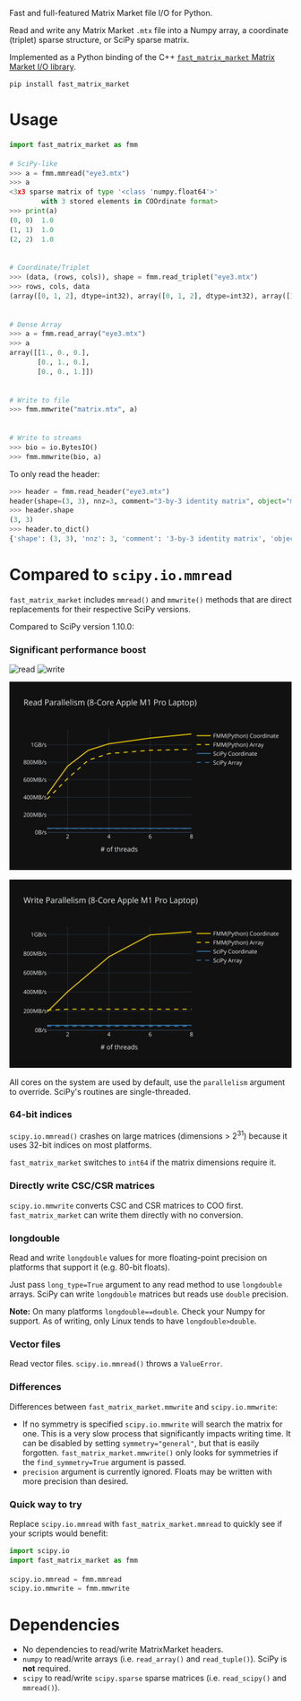 Fast and full-featured Matrix Market file I/O for Python.

Read and write any Matrix Market `.mtx` file into a Numpy array, a coordinate (triplet) sparse structure, or SciPy sparse matrix.

Implemented as a Python binding of the C++ [`fast_matrix_market` Matrix Market I/O library](https://github.com/alugowski/fast_matrix_market).

```shell
pip install fast_matrix_market
```

# Usage
```python
import fast_matrix_market as fmm

# SciPy-like
>>> a = fmm.mmread("eye3.mtx")
>>> a
<3x3 sparse matrix of type '<class 'numpy.float64'>'
        with 3 stored elements in COOrdinate format>
>>> print(a)
(0, 0)	1.0
(1, 1)	1.0
(2, 2)	1.0


# Coordinate/Triplet
>>> (data, (rows, cols)), shape = fmm.read_triplet("eye3.mtx")
>>> rows, cols, data
(array([0, 1, 2], dtype=int32), array([0, 1, 2], dtype=int32), array([1., 1., 1.]))


# Dense Array
>>> a = fmm.read_array("eye3.mtx")
>>> a
array([[1., 0., 0.],
       [0., 1., 0.],
       [0., 0., 1.]])


# Write to file
>>> fmm.mmwrite("matrix.mtx", a)


# Write to streams
>>> bio = io.BytesIO()
>>> fmm.mmwrite(bio, a)
```

To only read the header:
```python
>>> header = fmm.read_header("eye3.mtx")
header(shape=(3, 3), nnz=3, comment="3-by-3 identity matrix", object="matrix", format="coordinate", field="real", symmetry="general")
>>> header.shape
(3, 3)
>>> header.to_dict()
{'shape': (3, 3), 'nnz': 3, 'comment': '3-by-3 identity matrix', 'object': 'matrix', 'format': 'coordinate', 'field': 'real', 'symmetry': 'general'}
```


# Compared to `scipy.io.mmread`

`fast_matrix_market` includes `mmread()` and `mmwrite()` methods that are direct replacements for their respective SciPy versions.

Compared to SciPy version 1.10.0:

### Significant performance boost
![read](https://github.com/alugowski/fast_matrix_market/raw/main/benchmark_plots/parallel-scaling-python-read.svg)
![write](https://github.com/alugowski/fast_matrix_market/raw/main/benchmark_plots/parallel-scaling-python-write.svg)

![read](../benchmark_plots/parallel-scaling-python-read.svg)

![write](../benchmark_plots/parallel-scaling-python-write.svg)

All cores on the system are used by default, use the `parallelism` argument to override. SciPy's routines are single-threaded.

### 64-bit indices
`scipy.io.mmread()` crashes on large matrices (dimensions > 2<sup>31</sup>) because it uses 32-bit indices on most platforms.

`fast_matrix_market` switches to `int64` if the matrix dimensions require it.

### Directly write CSC/CSR matrices

`scipy.io.mmwrite` converts CSC and CSR matrices to COO first. `fast_matrix_market` can write them directly with no conversion.

### longdouble
Read and write `longdouble` values for more floating-point precision on platforms that support it (e.g. 80-bit floats).

Just pass `long_type=True` argument to any read method to use `longdouble` arrays. SciPy can write `longdouble` matrices but reads use `double` precision.

**Note:** On many platforms `longdouble==double`. Check your Numpy for support. As of writing, only Linux tends to have `longdouble>double`.

### Vector files

Read vector files. `scipy.io.mmread()` throws a `ValueError`.

### Differences

Differences between `fast_matrix_market.mmwrite` and `scipy.io.mmwrite`:
* If no symmetry is specified `scipy.io.mmwrite` will search the matrix for one. 
This is a very slow process that significantly impacts writing time. It can be disabled by setting
`symmetry="general"`, but that is easily forgotten. `fast_matrix_market.mmwrite()` only looks for symmetries if the `find_symmetry=True` argument is passed.
* `precision` argument is currently ignored. Floats may be written with more precision than desired.

### Quick way to try

Replace `scipy.io.mmread` with `fast_matrix_market.mmread` to quickly see if your scripts would benefit:

```python
import scipy.io
import fast_matrix_market as fmm

scipy.io.mmread = fmm.mmread
scipy.io.mmwrite = fmm.mmwrite
```


# Dependencies

* No dependencies to read/write MatrixMarket headers.
* `numpy` to read/write arrays (i.e. `read_array()` and `read_tuple()`). SciPy is **not** required.
* `scipy` to read/write `scipy.sparse` sparse matrices (i.e. `read_scipy()` and `mmread()`).
